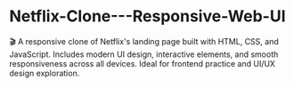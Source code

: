 # Netflix-Clone---Responsive-Web-UI
🎬 A responsive clone of Netflix's landing page built with HTML, CSS, and JavaScript. Includes modern UI design, interactive elements, and smooth responsiveness across all devices. Ideal for frontend practice and UI/UX design exploration.
